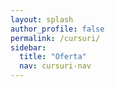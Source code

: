 ```yaml
---
layout: splash
author_profile: false
permalink: /cursuri/
sidebar:
  title: "Oferta"
  nav: cursuri-nav
---
```

